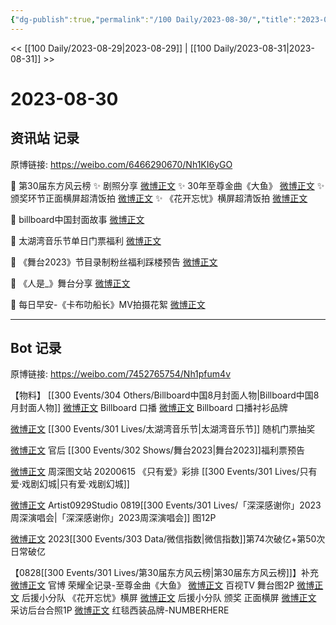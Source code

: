 ```yaml
---
{"dg-publish":true,"permalink":"/100 Daily/2023-08-30/","title":"2023-08-30","created":"2023-08-30T22:53:53.259+08:00","updated":"2023-08-31T02:03:25.811+08:00"}
---
```



<< [[100 Daily/2023-08-29\|2023-08-29]] | [[100 Daily/2023-08-31\|2023-08-31]] >>

# 2023-08-30

## 资讯站 记录

原博链接: https://weibo.com/6466290670/Nh1KI6yGO

💫 第30届东方风云榜
✨ 剧照分享 [微博正文](https://weibo.com/6466290670/4940474815611166)
✨ 30年至尊金曲《大鱼》 [微博正文](https://weibo.com/6466290670/4940479868962288)
✨ 颁奖环节正面横屏超清饭拍 [微博正文](https://weibo.com/6466290670/4940465012211873)
✨ 《花开忘忧》横屏超清饭拍 [微博正文](https://weibo.com/6466290670/4940417206848867)

💫 billboard中国封面故事 [微博正文](https://weibo.com/6466290670/4940453231463760)

💫 太湖湾音乐节单日门票福利 [微博正文](https://weibo.com/6466290670/4940417742406957)

💫 《舞台2023》节目录制粉丝福利踩楼预告 [微博正文](https://weibo.com/6466290670/4940540917844167)

💫 《人是_》舞台分享 [微博正文](https://weibo.com/6466290670/4940492620170140)

💫 每日早安-《卡布叻船长》MV拍摄花絮 [微博正文](https://weibo.com/6466290670/4940363196269792)

---
## Bot 记录

原博链接: https://weibo.com/7452765754/Nh1pfum4v

【物料】
[[300 Events/304 Others/Billboard中国8月封面人物\|Billboard中国8月封面人物]]
[微博正文](http://weibo.com/7747130271/NgYjL0uzM) Billboard 口播
[微博正文](http://weibo.com/6942005641/NgYuM6G6h) Billboard 口播衬衫品牌

[微博正文](http://weibo.com/7314727257/NgXeeEujv) [[300 Events/301 Lives/太湖湾音乐节\|太湖湾音乐节]] 随机门票抽奖

[微博正文](http://weibo.com/5248300719/Nh0DIwGMN) 官后 [[300 Events/302 Shows/舞台2023\|舞台2023]]福利票预告

[微博正文](http://weibo.com/6987697229/NgXjwoS37) 周深图文站 20200615 《只有爱》彩排 [[300 Events/301 Lives/只有爱·戏剧幻城\|只有爱·戏剧幻城]]

[微博正文](http://weibo.com/6873250805/Nh0Ea1KWu) Artist0929Studio 0819[[300 Events/301 Lives/「深深感谢你」2023周深演唱会\|「深深感谢你」2023周深演唱会]] 图12P

[微博正文](http://weibo.com/5637413637/NgUZmnn5E) 2023[[300 Events/303 Data/微信指数\|微信指数]]第74次破亿+第50次日常破亿

【0828[[300 Events/301 Lives/第30届东方风云榜\|第30届东方风云榜]]】补充
[微博正文](http://weibo.com/7779932378/NgRHX7p8e) 官博 荣耀全记录-至尊金曲《大鱼》
[微博正文](http://weibo.com/7516842376/NgYMa9tKr) 百视TV 舞台图2P
[微博正文](http://weibo.com/5516625428/NgWQMEa5m) 后援小分队 《花开忘忧》横屏
[微博正文](http://weibo.com/5516625428/NgY7vw2Zt) 后援小分队 颁奖 正面横屏
[微博正文](http://weibo.com/6461771161/NgWMMsyNH) 采访后台合照1P
[微博正文](https://weibo.com/7445876058/NgWhxr7k5) 红毯西装品牌-NUMBERHERE
